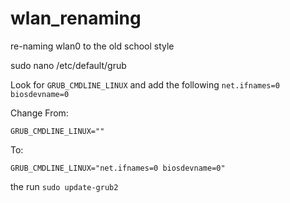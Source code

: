 # wlan_renaming
re-naming wlan0 to the old school style 

sudo nano /etc/default/grub  

Look for `GRUB_CMDLINE_LINUX` and add the following `net.ifnames=0 biosdevname=0`  

Change From:

 `GRUB_CMDLINE_LINUX=""`  

To:  

 `GRUB_CMDLINE_LINUX="net.ifnames=0 biosdevname=0"`  
 
 the run `sudo update-grub2`
